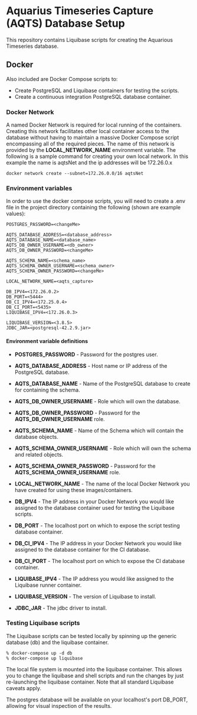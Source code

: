 # Aquarius Timeseries Capture (AQTS) Database Setup

This repository contains Liquibase scripts for creating the Aquarious Timeseries database.

## Docker
Also included are Docker Compose scripts to:
* Create PostgreSQL and Liquibase containers for testing the scripts.
* Create a continuous integration PostgreSQL database container.

### Docker Network
A named Docker Network is required for local running of the containers. Creating this network facilitates other local container access to the database without having to maintain a massive Docker Compose 
script encompassing all of the required pieces. The name of this network is provided by the __LOCAL_NETWORK_NAME__ environment variable. The following is a sample command for creating your own local network. In this example the name is aqtsNet and the ip addresses will be 172.26.0.x

```
docker network create --subnet=172.26.0.0/16 aqtsNet
```

### Environment variables
In order to use the docker compose scripts, you will need to create a .env file in the project directory containing 
the following (shown are example values):

```
POSTGRES_PASSWORD=<changeMe>

AQTS_DATABASE_ADDRESS=<database_address>
AQTS_DATABASE_NAME=<database_name>
AQTS_DB_OWNER_USERNAME=<db_owner>
AQTS_DB_OWNER_PASSWORD=<changeMe>

AQTS_SCHEMA_NAME=<schema_name>
AQTS_SCHEMA_OWNER_USERNAME=<schema_owner>
AQTS_SCHEMA_OWNER_PASSWORD=<changeMe>

LOCAL_NETWORK_NAME=<aqts_capture>

DB_IPV4=<172.26.0.2>
DB_PORT=<5444>
DB_CI_IPV4=<172.25.0.4>
DB_CI_PORT=<5435>
LIQUIBASE_IPV4=<172.26.0.3>

LIQUIBASE_VERSION=<3.8.5>
JDBC_JAR=<postgresql-42.2.9.jar>

```

#### Environment variable definitions

* **POSTGRES_PASSWORD** - Password for the postgres user.

* **AQTS_DATABASE_ADDRESS** - Host name or IP address of the PostgreSQL database.
* **AQTS_DATABASE_NAME** - Name of the PostgreSQL database to create for containing the schema.
* **AQTS_DB_OWNER_USERNAME** - Role which will own the database.
* **AQTS_DB_OWNER_PASSWORD** - Password for the **AQTS_DB_OWNER_USERNAME** role.

* **AQTS_SCHEMA_NAME** - Name of the Schema which will contain the database objects.
* **AQTS_SCHEMA_OWNER_USERNAME** - Role which will own the schema and related objects.
* **AQTS_SCHEMA_OWNER_PASSWORD** - Password for the **AQTS_SCHEMA_OWNER_USERNAME** role.

* **LOCAL_NETWORK_NAME** - The name of the local Docker Network you have created for using these images/containers.

* **DB_IPV4** - The IP address in your Docker Network you would like assigned to the database container used for testing the Liquibase scripts.
* **DB_PORT** - The localhost port on which to expose the script testing database container.
* **DB_CI_IPV4** - The IP address in your Docker Network you would like assigned to the database container for the CI database.
* **DB_CI_PORT** - The localhost port on which to expose the CI database container.
* **LIQUIBASE_IPV4** - The IP address you would like assigned to the Liquibase runner container.

* **LIQUIBASE_VERSION** - The version of Liquibase to install.
* **JDBC_JAR** - The jdbc driver to install.

### Testing Liquibase scripts
The Liquibase scripts can be tested locally by spinning up the generic database (db) and the liquibase container.

```
% docker-compose up -d db
% docker-compose up liquibase
```

The local file system is mounted into the liquibase container. This allows you to change the liquibase and shell scripts and run the changes by just re-launching the liquibase container. Note that all standard Liquibase caveats apply.

The postgres database will be available on your localhost's port DB_PORT, allowing for visual inspection of the results.
